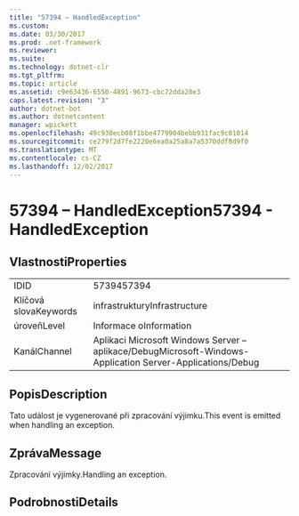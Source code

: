 ```yaml
---
title: "57394 – HandledException"
ms.custom: 
ms.date: 03/30/2017
ms.prod: .net-framework
ms.reviewer: 
ms.suite: 
ms.technology: dotnet-clr
ms.tgt_pltfrm: 
ms.topic: article
ms.assetid: c9e63436-6550-4891-9673-cbc72dda20e3
caps.latest.revision: "3"
author: dotnet-bot
ms.author: dotnetcontent
manager: wpickett
ms.openlocfilehash: 49c930ecb08f1bbe4779904bebb931fac9c01014
ms.sourcegitcommit: ce279f2d7fe2220e6ea0a25a8a7a5370ddf8d9f0
ms.translationtype: MT
ms.contentlocale: cs-CZ
ms.lasthandoff: 12/02/2017
---
```

# <a name="57394---handledexception"></a><span data-ttu-id="477e9-102">57394 – HandledException</span><span class="sxs-lookup"><span data-stu-id="477e9-102">57394 - HandledException</span></span>
## <a name="properties"></a><span data-ttu-id="477e9-103">Vlastnosti</span><span class="sxs-lookup"><span data-stu-id="477e9-103">Properties</span></span>  
  
|||  
|-|-|  
|<span data-ttu-id="477e9-104">ID</span><span class="sxs-lookup"><span data-stu-id="477e9-104">ID</span></span>|<span data-ttu-id="477e9-105">57394</span><span class="sxs-lookup"><span data-stu-id="477e9-105">57394</span></span>|  
|<span data-ttu-id="477e9-106">Klíčová slova</span><span class="sxs-lookup"><span data-stu-id="477e9-106">Keywords</span></span>|<span data-ttu-id="477e9-107">infrastruktury</span><span class="sxs-lookup"><span data-stu-id="477e9-107">Infrastructure</span></span>|  
|<span data-ttu-id="477e9-108">úroveň</span><span class="sxs-lookup"><span data-stu-id="477e9-108">Level</span></span>|<span data-ttu-id="477e9-109">Informace o</span><span class="sxs-lookup"><span data-stu-id="477e9-109">Information</span></span>|  
|<span data-ttu-id="477e9-110">Kanál</span><span class="sxs-lookup"><span data-stu-id="477e9-110">Channel</span></span>|<span data-ttu-id="477e9-111">Aplikaci Microsoft Windows Server – aplikace/Debug</span><span class="sxs-lookup"><span data-stu-id="477e9-111">Microsoft-Windows-Application Server-Applications/Debug</span></span>|  
  
## <a name="description"></a><span data-ttu-id="477e9-112">Popis</span><span class="sxs-lookup"><span data-stu-id="477e9-112">Description</span></span>  
 <span data-ttu-id="477e9-113">Tato událost je vygenerované při zpracování výjimku.</span><span class="sxs-lookup"><span data-stu-id="477e9-113">This event is emitted when handling an exception.</span></span>  
  
## <a name="message"></a><span data-ttu-id="477e9-114">Zpráva</span><span class="sxs-lookup"><span data-stu-id="477e9-114">Message</span></span>  
 <span data-ttu-id="477e9-115">Zpracování výjimky.</span><span class="sxs-lookup"><span data-stu-id="477e9-115">Handling an exception.</span></span>  
  
## <a name="details"></a><span data-ttu-id="477e9-116">Podrobnosti</span><span class="sxs-lookup"><span data-stu-id="477e9-116">Details</span></span>
